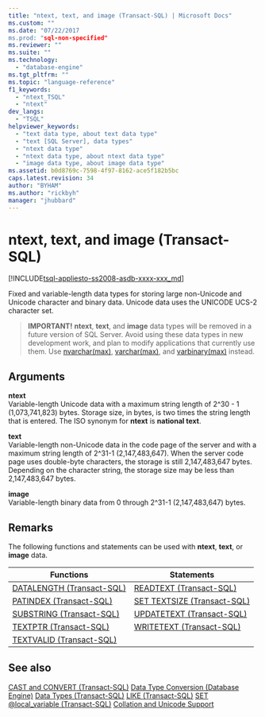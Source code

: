 ```yaml
---
title: "ntext, text, and image (Transact-SQL) | Microsoft Docs"
ms.custom: ""
ms.date: "07/22/2017
ms.prod: "sql-non-specified"
ms.reviewer: ""
ms.suite: ""
ms.technology: 
  - "database-engine"
ms.tgt_pltfrm: ""
ms.topic: "language-reference"
f1_keywords: 
  - "ntext_TSQL"
  - "ntext"
dev_langs: 
  - "TSQL"
helpviewer_keywords: 
  - "text data type, about text data type"
  - "text [SQL Server], data types"
  - "ntext data type"
  - "ntext data type, about ntext data type"
  - "image data type, about image data type"
ms.assetid: b0d8769c-7598-4f97-8162-ace5f182b5bc
caps.latest.revision: 34
author: "BYHAM"
ms.author: "rickbyh"
manager: "jhubbard"
---
```

# ntext, text, and image (Transact-SQL)
[!INCLUDE[tsql-appliesto-ss2008-asdb-xxxx-xxx_md](../../includes/tsql-appliesto-ss2008-asdb-xxxx-xxx-md.md)]

Fixed and variable-length data types for storing large non-Unicode and Unicode character and binary data. Unicode data uses the UNICODE UCS-2 character set.
  
>**IMPORTANT!**  **ntext**, **text**, and **image** data types will be removed in a future version of SQL Server. Avoid using these data types in new development work, and plan to modify applications that currently use them. Use [nvarchar(max)](../../t-sql/data-types/nchar-and-nvarchar-transact-sql.md), [varchar(max)](../../t-sql/data-types/char-and-varchar-transact-sql.md), and [varbinary(max)](../../t-sql/data-types/binary-and-varbinary-transact-sql.md) instead.  
  
  
## Arguments  
**ntext**  
Variable-length Unicode data with a maximum string length of 2^30 - 1 (1,073,741,823) bytes. Storage size, in bytes, is two times the string length that is entered. The ISO synonym for **ntext** is **national text**.
  
**text**  
Variable-length non-Unicode data in the code page of the server and with a maximum string length of 2^31-1 (2,147,483,647). When the server code page uses double-byte characters, the storage is still 2,147,483,647 bytes. Depending on the character string, the storage size may be less than 2,147,483,647 bytes.
  
**image**  
Variable-length binary data from 0 through 2^31-1 (2,147,483,647) bytes.
  
## Remarks  
The following functions and statements can be used with **ntext**, **text**, or **image** data.
  
|Functions|Statements|  
|---|---|
|[DATALENGTH &#40;Transact-SQL&#41;](../../t-sql/functions/datalength-transact-sql.md)|[READTEXT &#40;Transact-SQL&#41;](../../t-sql/queries/readtext-transact-sql.md)|  
|[PATINDEX &#40;Transact-SQL&#41;](../../t-sql/functions/patindex-transact-sql.md)|[SET TEXTSIZE &#40;Transact-SQL&#41;](../../t-sql/statements/set-textsize-transact-sql.md)|  
|[SUBSTRING &#40;Transact-SQL&#41;](../../t-sql/functions/substring-transact-sql.md)|[UPDATETEXT &#40;Transact-SQL&#41;](../../t-sql/queries/updatetext-transact-sql.md)|  
|[TEXTPTR &#40;Transact-SQL&#41;](../../t-sql/functions/text-and-image-functions-textptr-transact-sql.md)|[WRITETEXT &#40;Transact-SQL&#41;](../../t-sql/queries/writetext-transact-sql.md)|  
|[TEXTVALID &#40;Transact-SQL&#41;](../../t-sql/functions/text-and-image-functions-textvalid-transact-sql.md)||  
  
## See also
[CAST and CONVERT &#40;Transact-SQL&#41;](../../t-sql/functions/cast-and-convert-transact-sql.md)
[Data Type Conversion &#40;Database Engine&#41;](../../t-sql/data-types/data-type-conversion-database-engine.md)
[Data Types &#40;Transact-SQL&#41;](../../t-sql/data-types/data-types-transact-sql.md)
[LIKE &#40;Transact-SQL&#41;](../../t-sql/language-elements/like-transact-sql.md)
[SET @local_variable &#40;Transact-SQL&#41;](../../t-sql/language-elements/set-local-variable-transact-sql.md)
[Collation and Unicode Support](../../relational-databases/collations/collation-and-unicode-support.md)

